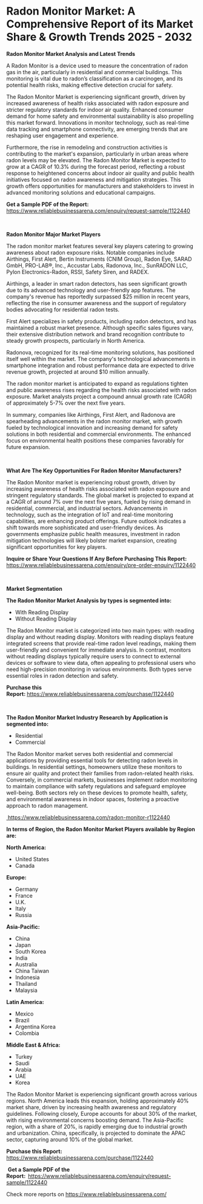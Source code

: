 <p><h1>Radon Monitor Market: A Comprehensive Report of its Market Share & Growth Trends 2025 - 2032</h1></p><p><strong>Radon Monitor Market Analysis and Latest Trends</strong></p>
<p><p>A Radon Monitor is a device used to measure the concentration of radon gas in the air, particularly in residential and commercial buildings. This monitoring is vital due to radon’s classification as a carcinogen, and its potential health risks, making effective detection crucial for safety. </p><p>The Radon Monitor Market is experiencing significant growth, driven by increased awareness of health risks associated with radon exposure and stricter regulatory standards for indoor air quality. Enhanced consumer demand for home safety and environmental sustainability is also propelling this market forward. Innovations in monitor technology, such as real-time data tracking and smartphone connectivity, are emerging trends that are reshaping user engagement and experience.</p><p>Furthermore, the rise in remodeling and construction activities is contributing to the market's expansion, particularly in urban areas where radon levels may be elevated. The Radon Monitor Market is expected to grow at a CAGR of 10.3% during the forecast period, reflecting a robust response to heightened concerns about indoor air quality and public health initiatives focused on radon awareness and mitigation strategies. This growth offers opportunities for manufacturers and stakeholders to invest in advanced monitoring solutions and educational campaigns.</p></p>
<p><strong>Get a Sample PDF of the Report:&nbsp;</strong> <a href="https://www.reliablebusinessarena.com/enquiry/request-sample/1122440?utm_campaign=2322&utm_medium=2&utm_source=Github&utm_content=ia&utm_term=22022025&utm_id=radon-monitor">https://www.reliablebusinessarena.com/enquiry/request-sample/1122440</a></p>
<p>&nbsp;</p>
<p><strong>Radon Monitor Major Market Players</strong></p>
<p><p>The radon monitor market features several key players catering to growing awareness about radon exposure risks. Notable companies include Airthings, First Alert, Bertin Instruments (CNIM Group), Radon Eye, SARAD GmbH, PRO-LAB®, Inc., Accustar Labs, Radonova, Inc., SunRADON LLC, Pylon Electronics-Radon, RSSI, Safety Siren, and RADEX. </p><p>Airthings, a leader in smart radon detectors, has seen significant growth due to its advanced technology and user-friendly app features. The company's revenue has reportedly surpassed $25 million in recent years, reflecting the rise in consumer awareness and the support of regulatory bodies advocating for residential radon tests. </p><p>First Alert specializes in safety products, including radon detectors, and has maintained a robust market presence. Although specific sales figures vary, their extensive distribution network and brand recognition contribute to steady growth prospects, particularly in North America.</p><p>Radonova, recognized for its real-time monitoring solutions, has positioned itself well within the market. The company's technological advancements in smartphone integration and robust performance data are expected to drive revenue growth, projected at around $10 million annually.</p><p>The radon monitor market is anticipated to expand as regulations tighten and public awareness rises regarding the health risks associated with radon exposure. Market analysts project a compound annual growth rate (CAGR) of approximately 5-7% over the next five years. </p><p>In summary, companies like Airthings, First Alert, and Radonova are spearheading advancements in the radon monitor market, with growth fueled by technological innovation and increasing demand for safety solutions in both residential and commercial environments. The enhanced focus on environmental health positions these companies favorably for future expansion.</p></p>
<p>&nbsp;</p>
<p><strong>What Are The Key Opportunities For Radon Monitor Manufacturers?</strong></p>
<p><p>The Radon Monitor market is experiencing robust growth, driven by increasing awareness of health risks associated with radon exposure and stringent regulatory standards. The global market is projected to expand at a CAGR of around 7% over the next five years, fueled by rising demand in residential, commercial, and industrial sectors. Advancements in technology, such as the integration of IoT and real-time monitoring capabilities, are enhancing product offerings. Future outlook indicates a shift towards more sophisticated and user-friendly devices. As governments emphasize public health measures, investment in radon mitigation technologies will likely bolster market expansion, creating significant opportunities for key players.</p></p>
<p><strong>Inquire or Share Your Questions If Any Before Purchasing This Report:</strong> <a href="https://www.reliablebusinessarena.com/enquiry/pre-order-enquiry/1122440?utm_campaign=2322&utm_medium=2&utm_source=Github&utm_content=ia&utm_term=22022025&utm_id=radon-monitor">https://www.reliablebusinessarena.com/enquiry/pre-order-enquiry/1122440</a></p>
<p>&nbsp;</p>
<p><strong>Market Segmentation</strong></p>
<p><strong>The Radon Monitor Market Analysis by types is segmented into:</strong></p>
<p><ul><li>With Reading Display</li><li>Without Reading Display</li></ul></p>
<p><p>The Radon Monitor market is categorized into two main types: with reading display and without reading display. Monitors with reading displays feature integrated screens that provide real-time radon level readings, making them user-friendly and convenient for immediate analysis. In contrast, monitors without reading displays typically require users to connect to external devices or software to view data, often appealing to professional users who need high-precision monitoring in various environments. Both types serve essential roles in radon detection and safety.</p></p>
<p><strong>Purchase this Report:&nbsp;</strong><a href="https://www.reliablebusinessarena.com/purchase/1122440?utm_campaign=2322&utm_medium=2&utm_source=Github&utm_content=ia&utm_term=22022025&utm_id=radon-monitor">https://www.reliablebusinessarena.com/purchase/1122440</a></p>
<p>&nbsp;</p>
<p><strong>The Radon Monitor Market Industry Research by Application is segmented into:</strong></p>
<p><ul><li>Residential</li><li>Commercial</li></ul></p>
<p><p>The Radon Monitor market serves both residential and commercial applications by providing essential tools for detecting radon levels in buildings. In residential settings, homeowners utilize these monitors to ensure air quality and protect their families from radon-related health risks. Conversely, in commercial markets, businesses implement radon monitoring to maintain compliance with safety regulations and safeguard employee well-being. Both sectors rely on these devices to promote health, safety, and environmental awareness in indoor spaces, fostering a proactive approach to radon management.</p></p>
<p><a href="https://www.reliablebusinessarena.com/radon-monitor-r1122440?utm_campaign=2322&utm_medium=2&utm_source=Github&utm_content=ia&utm_term=22022025&utm_id=radon-monitor">&nbsp;https://www.reliablebusinessarena.com/radon-monitor-r1122440</a></p>
<p><strong>In terms of Region, the Radon Monitor Market Players available by Region are:</strong></p>
<p>
    <p> <strong> North America: </strong>
        <ul>
            <li>United States</li>
            <li>Canada</li>
        </ul>
        </p> 
    <p> <strong> Europe: </strong>
        <ul>
            <li>Germany</li>
            <li>France</li>
            <li>U.K.</li>
            <li>Italy</li>
            <li>Russia</li>
        </ul>
        </p> 
    <p> <strong> Asia-Pacific: </strong>
        <ul>
            <li>China</li>
            <li>Japan</li>
            <li>South Korea</li>
            <li>India</li>
            <li>Australia</li>
            <li>China Taiwan</li>
            <li>Indonesia</li>
            <li>Thailand</li>
            <li>Malaysia</li>
        </ul>
        </p> 
    <p> <strong> Latin America: </strong>
        <ul>
            <li>Mexico</li>
            <li>Brazil</li>
            <li>Argentina Korea</li>
            <li>Colombia</li>
        </ul>
        </p> 
    <p> <strong> Middle East & Africa: </strong>
        <ul>
            <li>Turkey</li>
            <li>Saudi</li>
            <li>Arabia</li>
            <li>UAE</li>
            <li>Korea</li>
        </ul>
    </p>
    </p>
<p><p>The Radon Monitor Market is experiencing significant growth across various regions. North America leads this expansion, holding approximately 40% market share, driven by increasing health awareness and regulatory guidelines. Following closely, Europe accounts for about 30% of the market, with rising environmental concerns boosting demand. The Asia-Pacific region, with a share of 20%, is rapidly emerging due to industrial growth and urbanization. China, specifically, is projected to dominate the APAC sector, capturing around 10% of the global market.</p></p>
<p><strong>Purchase this Report: </strong><a href="https://www.reliablebusinessarena.com/purchase/1122440?utm_campaign=2322&utm_medium=2&utm_source=Github&utm_content=ia&utm_term=22022025&utm_id=radon-monitor">https://www.reliablebusinessarena.com/purchase/1122440</a></p>
<p>&nbsp;<strong>Get a Sample PDF of the Report:&nbsp;&nbsp;</strong><a href="https://www.reliablebusinessarena.com/enquiry/request-sample/1122440?utm_campaign=2322&utm_medium=2&utm_source=Github&utm_content=ia&utm_term=22022025&utm_id=radon-monitor">https://www.reliablebusinessarena.com/enquiry/request-sample/1122440</a></p>
<p><strong></strong></p>
<p>Check more reports on <a href="https://www.reliablebusinessarena.com/?utm_campaign=2322&utm_medium=2&utm_source=Github&utm_content=ia&utm_term=22022025&utm_id=radon-monitor">https://www.reliablebusinessarena.com/</a></p>